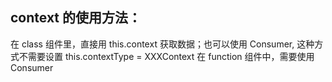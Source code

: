 ## context 的使用方法：
在 class 组件里，直接用 this.context 获取数据；也可以使用 Consumer, 这种方式不需要设置 this.contextType = XXXContext
在 function 组件中，需要使用 Consumer


